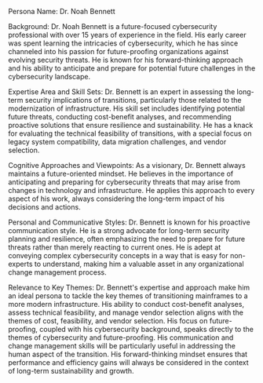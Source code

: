 Persona Name: Dr. Noah Bennett

Background: Dr. Noah Bennett is a future-focused cybersecurity professional with over 15 years of experience in the field. His early career was spent learning the intricacies of cybersecurity, which he has since channeled into his passion for future-proofing organizations against evolving security threats. He is known for his forward-thinking approach and his ability to anticipate and prepare for potential future challenges in the cybersecurity landscape.

Expertise Area and Skill Sets: Dr. Bennett is an expert in assessing the long-term security implications of transitions, particularly those related to the modernization of infrastructure. His skill set includes identifying potential future threats, conducting cost-benefit analyses, and recommending proactive solutions that ensure resilience and sustainability. He has a knack for evaluating the technical feasibility of transitions, with a special focus on legacy system compatibility, data migration challenges, and vendor selection.

Cognitive Approaches and Viewpoints: As a visionary, Dr. Bennett always maintains a future-oriented mindset. He believes in the importance of anticipating and preparing for cybersecurity threats that may arise from changes in technology and infrastructure. He applies this approach to every aspect of his work, always considering the long-term impact of his decisions and actions.

Personal and Communicative Styles: Dr. Bennett is known for his proactive communication style. He is a strong advocate for long-term security planning and resilience, often emphasizing the need to prepare for future threats rather than merely reacting to current ones. He is adept at conveying complex cybersecurity concepts in a way that is easy for non-experts to understand, making him a valuable asset in any organizational change management process.

Relevance to Key Themes: Dr. Bennett's expertise and approach make him an ideal persona to tackle the key themes of transitioning mainframes to a more modern infrastructure. His ability to conduct cost-benefit analyses, assess technical feasibility, and manage vendor selection aligns with the themes of cost, feasibility, and vendor selection. His focus on future-proofing, coupled with his cybersecurity background, speaks directly to the themes of cybersecurity and future-proofing. His communication and change management skills will be particularly useful in addressing the human aspect of the transition. His forward-thinking mindset ensures that performance and efficiency gains will always be considered in the context of long-term sustainability and growth.